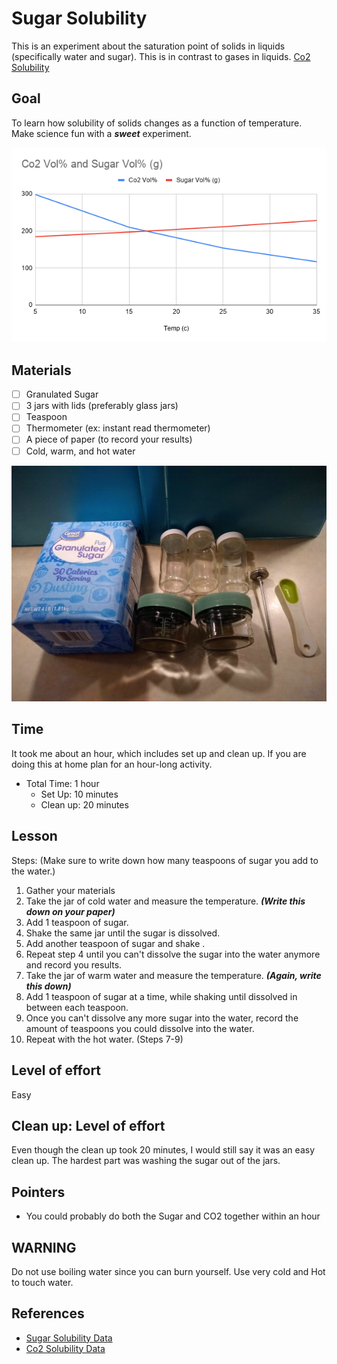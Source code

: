 # Sugar Solubility

This is an experiment about the saturation point of solids in liquids (specifically water and sugar). This is in contrast to gases in liquids. [Co2 Solubility](Co2Solubility.md)


## Goal
To learn how solubility of solids changes as a function of temperature.
Make science fun with a ***sweet*** experiment.

![Image of a chart graphing the co2 and sucrose solubility](../images/ChartCo2andSugar.png)

## Materials

- [ ] Granulated Sugar
- [ ] 3 jars with lids (preferably glass jars)
- [ ] Teaspoon
- [ ] Thermometer (ex: instant read thermometer)
- [ ] A piece of paper (to record your results)
- [ ] Cold, warm, and hot water

![Image of the sugar water set up, sugar thermometer, teaspoon, and jars.](../images/Sugarwater2.jpg)

## Time

It took me about an hour, which includes set up and clean up. If you are doing this at home plan for an hour-long activity.

* Total Time: 1 hour
  * Set Up: 10 minutes
  * Clean up: 20 minutes

## Lesson

Steps:
  (Make sure to write down how many teaspoons of sugar you add to the water.)
1. Gather your materials
2. Take the jar of cold water and measure the temperature. ***(Write this down on your paper)***
3. Add 1 teaspoon of sugar.
4. Shake the same jar until the sugar is dissolved.
5. Add another teaspoon of sugar and shake .
6. Repeat step 4 until you can't dissolve the sugar into the water anymore and record you results.
7. Take the jar of warm water and measure the temperature. ***(Again, write this down)***
8. Add 1 teaspoon of sugar at a time, while shaking until dissolved in between each teaspoon.
9. Once you can't dissolve any more sugar into the water, record the amount of teaspoons you could dissolve into the water.
10. Repeat with the hot water. (Steps 7-9)

## Level of effort

Easy

## Clean up: Level of effort

Even though the clean up took 20 minutes, I would still say it was an easy clean up. The hardest part was washing the sugar out of the jars.

## Pointers

* You could probably do both the Sugar and CO2 together within an hour


## WARNING

Do not use boiling water since you can burn yourself.  Use very cold and Hot to touch water.

## References

- [Sugar Solubility Data ](https://chestofbooks.com/food/science/Experimental-Cookery/The-Solubility-Of-The-Sugars.html#:~:text=Sucrose%20has%20the%20greatest%20solubility,are%20soluble%20in%201%20cc.)
- [Co2 Solubility Data ](https://www.researchgate.net/figure/Solubility-of-CO2-in-distilled-water-in-ppm-as-a-function-of-temperature-and-the_tbl1_226545649)
